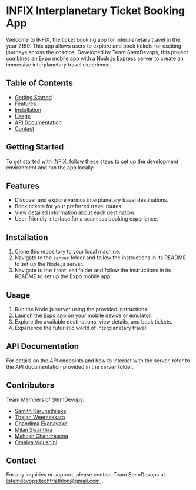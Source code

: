 # INFIX Interplanetary Ticket Booking App

Welcome to INFIX, the ticket booking app for interplanetary travel in the year 2160! This app allows users to explore and book tickets for exciting journeys across the cosmos. Developed by Team StemDevops, this project combines an Expo mobile app with a Node.js Express server to create an immersive interplanetary travel experience.

## Table of Contents
- [Getting Started](#getting-started)
- [Features](#features)
- [Installation](#installation)
- [Usage](#usage)
- [API Documentation](#api-documentation)
- [Contact](#contact)

## Getting Started
To get started with INFIX, follow these steps to set up the development environment and run the app locally.

## Features
- Discover and explore various interplanetary travel destinations.
- Book tickets for your preferred travel routes.
- View detailed information about each destination.
- User-friendly interface for a seamless booking experience.

## Installation
1. Clone this repository to your local machine.
2. Navigate to the `server` folder and follow the instructions in its README to set up the Node.js server.
3. Navigate to the `front-end` folder and follow the instructions in its README to set up the Expo mobile app.

## Usage
1. Run the Node.js server using the provided instructions.
2. Launch the Expo app on your mobile device or emulator.
3. Explore the available destinations, view details, and book tickets.
4. Experience the futuristic world of interplanetary travel!

## API Documentation
For details on the API endpoints and how to interact with the server, refer to the API documentation provided in the `server` folder.

  
## Contributors
Team Members of StemDevops:
- [Samith Karunathilake](https://github.com/samithkavishke)
- [Thejan Weerasekara](https://github.com/ThejanB)
- [Chandima Ekanayake](https://github.com/ChandimaEkanayake)
- [Milan Swanthra](https://github.com/wkmilanswanthra)
- [Mahesh Chandrasena](https://github.com/maheshdila)
- [Omalya Vidushini](https://github.com/OmalyaV)

## Contact
For any inquiries or support, please contact Team StemDevops at [stemdevops.techtriathlon@gmail.com].
